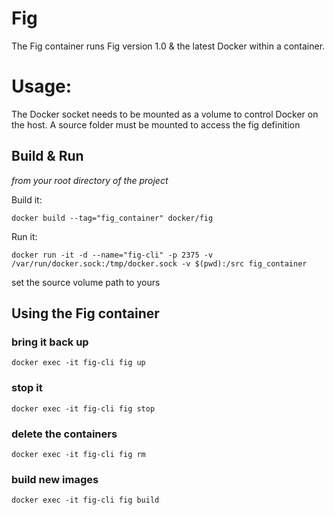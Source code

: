 Fig
===

The Fig container runs Fig version 1.0 & the latest Docker within a container.

# Usage:

The Docker socket needs to be mounted as a volume to control Docker on the host. A source folder must be mounted to access the fig definition


## Build & Run

_from your root directory of the project_

Build it:

	docker build --tag="fig_container" docker/fig

Run it:

	docker run -it -d --name="fig-cli" -p 2375 -v /var/run/docker.sock:/tmp/docker.sock -v $(pwd):/src fig_container

set the source volume path to yours

## Using the Fig container

### bring it back up

	docker exec -it fig-cli fig up

### stop it

	docker exec -it fig-cli fig stop

### delete the containers

	docker exec -it fig-cli fig rm

### build new images

	docker exec -it fig-cli fig build
